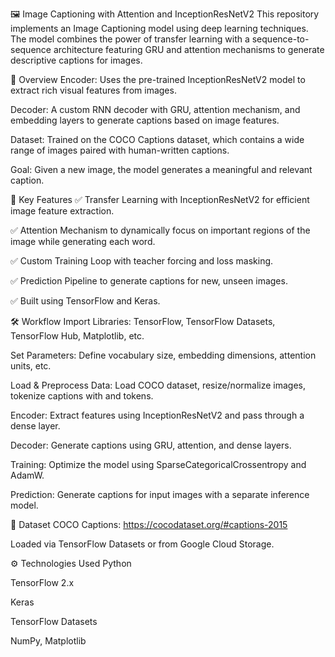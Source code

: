 🖼️ Image Captioning with Attention and InceptionResNetV2
This repository implements an Image Captioning model using deep learning techniques. The model combines the power of transfer learning with a sequence-to-sequence architecture featuring GRU and attention mechanisms to generate descriptive captions for images.

📌 Overview
Encoder: Uses the pre-trained InceptionResNetV2 model to extract rich visual features from images.

Decoder: A custom RNN decoder with GRU, attention mechanism, and embedding layers to generate captions based on image features.

Dataset: Trained on the COCO Captions dataset, which contains a wide range of images paired with human-written captions.

Goal: Given a new image, the model generates a meaningful and relevant caption.

🧠 Key Features
✅ Transfer Learning with InceptionResNetV2 for efficient image feature extraction.

✅ Attention Mechanism to dynamically focus on important regions of the image while generating each word.

✅ Custom Training Loop with teacher forcing and loss masking.

✅ Prediction Pipeline to generate captions for new, unseen images.

✅ Built using TensorFlow and Keras.

🛠️ Workflow
Import Libraries: TensorFlow, TensorFlow Datasets, TensorFlow Hub, Matplotlib, etc.

Set Parameters: Define vocabulary size, embedding dimensions, attention units, etc.

Load & Preprocess Data: Load COCO dataset, resize/normalize images, tokenize captions with <start> and <end> tokens.

Encoder: Extract features using InceptionResNetV2 and pass through a dense layer.

Decoder: Generate captions using GRU, attention, and dense layers.

Training: Optimize the model using SparseCategoricalCrossentropy and AdamW.

Prediction: Generate captions for input images with a separate inference model.


📁 Dataset
COCO Captions: https://cocodataset.org/#captions-2015

Loaded via TensorFlow Datasets or from Google Cloud Storage.

⚙️ Technologies Used
Python

TensorFlow 2.x

Keras

TensorFlow Datasets

NumPy, Matplotlib

